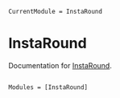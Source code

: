 ```@meta
CurrentModule = InstaRound
```

# InstaRound

Documentation for [InstaRound](https://github.com/PyDataBlog/InstaRound.jl).

```@index
```

```@autodocs
Modules = [InstaRound]
```
